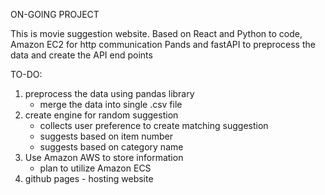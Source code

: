 ON-GOING PROJECT

This is movie suggestion website.
Based on React and Python to code,
Amazon EC2 for http communication
Pands and fastAPI to preprocess the data and create the API end points

TO-DO:
1. preprocess the data using pandas library
   - merge the data into single .csv file
2. create engine for random suggestion
   - collects user preference to create matching suggestion
   - suggests based on item number
   - suggests based on category name
3. Use Amazon AWS to store information
   - plan to utilize Amazon ECS
4. github pages - hosting website
